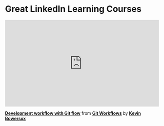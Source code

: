 <h1>Great LinkedIn Learning Courses</h1>

<div style="position:relative;height:0;padding-bottom:56.25%"><iframe width="640" height="360" src="https://www.linkedin.com/learning/embed/git-workflows/development-workflow-with-git-flow?autoplay=false&claim=AQE4K1Bi6qIMTAAAAZZ2oLpZYwa3urvPRbULCxaa-6Pl0pkvHs7pncZZ87N8ixGgq1NKejoSFnPRH73lpvWeza2ASw6vRQ86XgrPOPWyvmiVwO1yk1dp2d2KSonMl07wxQWDpnFv0iEcNEy5KQ5j5PWP_6s5G8Iorkn-_fVrJ77xlh0JYtYnYXIoxRfLn2X0WpBY3y4N6VdNQdFClLDzXLaq3LPdVdvjXILH-ZCKyJi-oOVdFhazeAZ5l6q-AUn4DqCGdtKshHjrBzOUAMdBPTHagZv6eiBPBNJpsBTx2YR2epOnvyHMUs2o7ulF3K-HVsT0jHRI77IVbwgt5Q8F6gLlAjrfcutuhsUr5mOQlLEfQtvY_eATFAdGNRl__BP2V-DzP5jgjpaSRn5blsT4dma3bLIxAag0s0tJWy0Gv9U828g1z6Q7ucYuNq9Wnh-lAKFYMy-BwHc-K-mlOKG6hraaPs3GDoV0Yg9Ge9KUi4cJylYHQYo-NBI3npcjJqG950XGkTl4Fha2Md-8VV1gKdtQGyBDsID5SIam6Omije2gGc8Ze3cBcSjjuTS6M9Bfwlkgqx7lkvQXwTeaMa2d6rrj8cvCTCq_7D1F2xI494DMFDuuoglJgUaVlLiyMsej12nV_5Qh5YigSQjMZvi2d0wjVt3mz_FZGraVMcR0cyNgRlo7ElBGZLEGqbTs2HUqcWPiOPBOVOaRF-ag67oD-gw2tTvTfUjpljf-EJ3MvgnOuqL1QBiU4htAOPpbMcSwrwZ-uRP-Ei_3HsP0qbndPt77mqUf2cOEoU-pZKXQjZo8j8MenjPFVHgq0KXqPOWRZnf9U4ZTby3vKO7Rfl3obH-Sbx0pl5KcNJzWq-Xph2S5ZMj581XImV69w3PAH6ilE2NMYBRSvb8KNhT2LYi4oxbqzhiMjuQyq_yk6i5gpqAW9FSRE297gF9nPjelWeh-0NKizvEX_SOP6x7DSexAjhHJgpLXD7tRaihV_jqLYmsFntRPbW57JeyIzfJ0kApc21P2Bd1sioIMeEXtWoZswvfcC04_6MWRQ1IGgBl75LoRkq6V3BNxjQHBOKeaYbnEreW7jJLxAmWjQDe_xBEFFxJzLHdS1SI9jWsbn50vwE7I2kaiwtHBTkZGVwUsvUiN5WSSLsSNe5DtRN2poNK0l7r0F_AY9eZNjAJPaaFvBTjFW6XyhZHSh2IUh0dAcykAbL72Nw" mozallowfullscreen="true" webkitallowfullscreen="true" allowfullscreen="true" frameborder="0" style="position:absolute;width:100%;height:100%;left:0"></iframe></div><p><strong><a href="https://www.linkedin.com/learning/git-workflows/development-workflow-with-git-flow?trk=embed_lil">Development workflow with Git flow</a></strong> from <strong><a href="https://www.linkedin.com/learning/git-workflows?trk=embed_lil">Git Workflows</a></strong> by <strong><a href="https://www.linkedin.com/learning/instructors/kevin-bowersox?trk=embed_lil">Kevin Bowersox</a></strong></p>